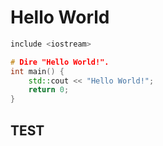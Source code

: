 # Hello World 
```cpp
include <iostream>

# Dire "Hello World!".
int main() {
    std::cout << "Hello World!";
    return 0;
}
```

## TEST

